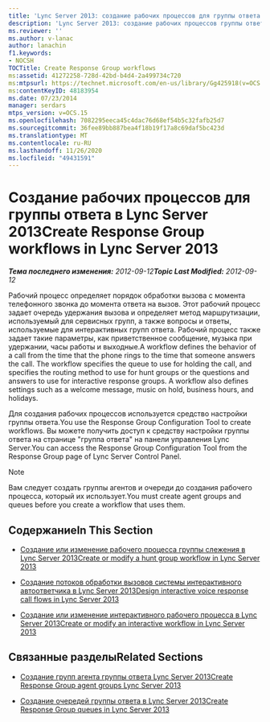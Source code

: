```yaml
---
title: 'Lync Server 2013: создание рабочих процессов для группы ответа'
description: 'Lync Server 2013: создание рабочих процессов группы ответа.'
ms.reviewer: ''
ms.author: v-lanac
author: lanachin
f1.keywords:
- NOCSH
TOCTitle: Create Response Group workflows
ms:assetid: 41272258-728d-42bd-b4d4-2a499734c720
ms:mtpsurl: https://technet.microsoft.com/en-us/library/Gg425918(v=OCS.15)
ms:contentKeyID: 48183954
ms.date: 07/23/2014
manager: serdars
mtps_version: v=OCS.15
ms.openlocfilehash: 7082295eeca45c4dac76d68ef54b5c32fafb25d7
ms.sourcegitcommit: 36fee89bb887bea4f18b19f17a8c69daf5bc423d
ms.translationtype: MT
ms.contentlocale: ru-RU
ms.lasthandoff: 11/26/2020
ms.locfileid: "49431591"
---
```

# <a name="create-response-group-workflows-in-lync-server-2013"></a><span data-ttu-id="fbea6-103">Создание рабочих процессов для группы ответа в Lync Server 2013</span><span class="sxs-lookup"><span data-stu-id="fbea6-103">Create Response Group workflows in Lync Server 2013</span></span>

<div data-xmlns="http://www.w3.org/1999/xhtml">

<div class="topic" data-xmlns="http://www.w3.org/1999/xhtml" data-msxsl="urn:schemas-microsoft-com:xslt" data-cs="https://msdn.microsoft.com/">

<div data-asp="https://msdn2.microsoft.com/asp">



</div>

<div id="mainSection">

<div id="mainBody"><span data-ttu-id="fbea6-104">

<span> </span></span><span class="sxs-lookup"><span data-stu-id="fbea6-104">

<span> </span></span></span>

<span data-ttu-id="fbea6-105">_**Тема последнего изменения:** 2012-09-12_</span><span class="sxs-lookup"><span data-stu-id="fbea6-105">_**Topic Last Modified:** 2012-09-12_</span></span>

<span data-ttu-id="fbea6-p101">Рабочий процесс определяет порядок обработки вызова с момента телефонного звонка до момента ответа на вызов. Этот рабочий процесс задает очередь удержания вызова и определяет метод маршрутизации, используемый для сервисных групп, а также вопросы и ответы, используемые для интерактивных групп ответа. Рабочий процесс также задает такие параметры, как приветственное сообщение, музыка при удержании, часы работы и выходные.</span><span class="sxs-lookup"><span data-stu-id="fbea6-p101">A workflow defines the behavior of a call from the time that the phone rings to the time that someone answers the call. The workflow specifies the queue to use for holding the call, and specifies the routing method to use for hunt groups or the questions and answers to use for interactive response groups. A workflow also defines settings such as a welcome message, music on hold, business hours, and holidays.</span></span>

<span data-ttu-id="fbea6-109">Для создания рабочих процессов используется средство настройки группы ответа.</span><span class="sxs-lookup"><span data-stu-id="fbea6-109">You use the Response Group Configuration Tool to create workflows.</span></span> <span data-ttu-id="fbea6-110">Вы можете получить доступ к средству настройки группы ответа на странице "группа ответа" на панели управления Lync Server.</span><span class="sxs-lookup"><span data-stu-id="fbea6-110">You can access the Response Group Configuration Tool from the Response Group page of Lync Server Control Panel.</span></span>

<div>


> [!NOTE]  
> <span data-ttu-id="fbea6-111">Вам следует создать группы агентов и очереди до создания рабочего процесса, который их использует.</span><span class="sxs-lookup"><span data-stu-id="fbea6-111">You must create agent groups and queues before you create a workflow that uses them.</span></span>



</div>

<div>

## <a name="in-this-section"></a><span data-ttu-id="fbea6-112">Содержание</span><span class="sxs-lookup"><span data-stu-id="fbea6-112">In This Section</span></span>

  - [<span data-ttu-id="fbea6-113">Создание или изменение рабочего процесса группы слежения в Lync Server 2013</span><span class="sxs-lookup"><span data-stu-id="fbea6-113">Create or modify a hunt group workflow in Lync Server 2013</span></span>](lync-server-2013-create-or-modify-a-hunt-group-workflow.md)

  - [<span data-ttu-id="fbea6-114">Создание потоков обработки вызовов системы интерактивного автоответчика в Lync Server 2013</span><span class="sxs-lookup"><span data-stu-id="fbea6-114">Design interactive voice response call flows in Lync Server 2013</span></span>](lync-server-2013-design-interactive-voice-response-call-flows.md)

  - [<span data-ttu-id="fbea6-115">Создание или изменение интерактивного рабочего процесса в Lync Server 2013</span><span class="sxs-lookup"><span data-stu-id="fbea6-115">Create or modify an interactive workflow in Lync Server 2013</span></span>](lync-server-2013-create-or-modify-an-interactive-workflow.md)

</div>

<div>

## <a name="related-sections"></a><span data-ttu-id="fbea6-116">Связанные разделы</span><span class="sxs-lookup"><span data-stu-id="fbea6-116">Related Sections</span></span>

  - [<span data-ttu-id="fbea6-117">Создание групп агента группы ответа Lync Server 2013</span><span class="sxs-lookup"><span data-stu-id="fbea6-117">Create Response Group agent groups Lync Server 2013</span></span>](lync-server-2013-create-response-group-agent-groups.md)

  - [<span data-ttu-id="fbea6-118">Создание очередей группы ответа в Lync Server 2013</span><span class="sxs-lookup"><span data-stu-id="fbea6-118">Create Response Group queues in Lync Server 2013</span></span>](lync-server-2013-create-response-group-queues.md)

<span data-ttu-id="fbea6-119"></div>

</div>

<span> </span>

</div>

</div>

</span><span class="sxs-lookup"><span data-stu-id="fbea6-119"></div>

</div>

<span> </span>

</div>

</div>

</span></span></div>

